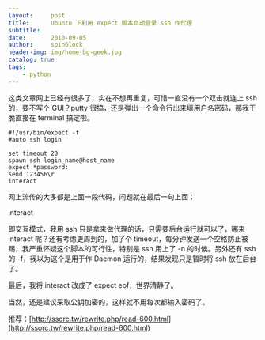 ```yaml
---
layout:     post
title:      Ubuntu 下利用 expect 脚本自动登录 ssh 作代理
subtitle:   
date:       2010-09-05
author:     spin6lock
header-img: img/home-bg-geek.jpg
catalog: true
tags:
    - python
---
```

这类文章网上已经有很多了，实在不想再重复，可惜一直没有一个双击就连上 ssh 的，要不写个 GUI？putty 很搞，还是弹出一个命令行出来填用户名密码，那我干脆直接在 terminal 搞定啦。

```
#!/usr/bin/expect -f   
#auto ssh login    
  
set timeout 20   
spawn ssh login_name@host_name   
expect *password:    
send 123456\r    
interact  

```

网上流传的大多都是上面一段代码，问题就在最后一句上面：

interact

即交互模式，我用 ssh 只是拿来做代理的话，只需要后台运行就可以了，哪来 interact 呢？还有考虑更周到的，加了个 timeout，每分钟发送一个空格防止被踢，我严重怀疑这个脚本的可行性，特别是 ssh 用上了 -n 的时候。另外还有 ssh 的 -f，我以为这个是用于作 Daemon 运行的，结果发现只是暂时将 ssh 放在后台了。

最后，我将 interact 改成了 expect eof，世界清静了。

当然，还是建议采取公钥加密的，这样就不用每次都输入密码了。

推荐：[http://ssorc.tw/rewrite.php/read-600.html](http://ssorc.tw/rewrite.php/read-600.html)
